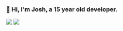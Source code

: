 <!-- Variables for README -->
[atlas-repo]: https://github.com/atlas-development

### 👋 Hi, I'm Josh, a 15 year old developer.

<a href="#"><img src="https://github-readme-stats.vercel.app/api?username=onlyjot&show_icons=true&count_private=true&include_all_commits=true&hide_title=true&hide_border=true"/></a>
<a href="#"><img src="https://github-readme-stats.vercel.app/api/top-langs?username=onlyjot"/></a>
